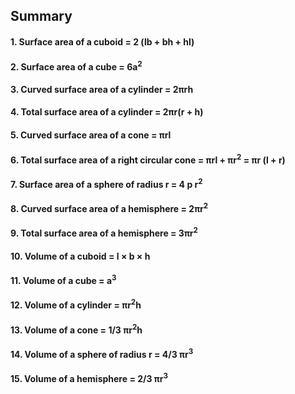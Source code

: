 ## Summary
#### 1. Surface area of a cuboid = 2 (lb + bh + hl)
#### 2. Surface area of a cube = 6a<sup>2</sup>
#### 3. Curved surface area of a cylinder = 2πrh
#### 4. Total surface area of a cylinder = 2πr(r + h)
#### 5. Curved surface area of a cone = πrl
#### 6. Total surface area of a right circular cone = πrl + πr<sup>2</sup> = πr (l + r)
#### 7. Surface area of a sphere of radius r = 4 p r<sup>2</sup>
#### 8. Curved surface area of a hemisphere = 2πr<sup>2</sup>
#### 9. Total surface area of a hemisphere = 3πr<sup>2</sup>
#### 10. Volume of a cuboid = l × b × h
#### 11. Volume of a cube = a<sup>3</sup>
#### 12. Volume of a cylinder = πr<sup>2</sup>h
#### 13. Volume of a cone = 1/3 πr<sup>2</sup>h
#### 14. Volume of a sphere of radius r = 4/3 πr<sup>3</sup>
#### 15. Volume of a hemisphere = 2/3 πr<sup>3</sup>
